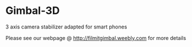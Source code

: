 # Gimbal-3D
3 axis camera stabilizer adapted for smart phones

Please see our webpage @ http://filmitgimbal.weebly.com for more details

